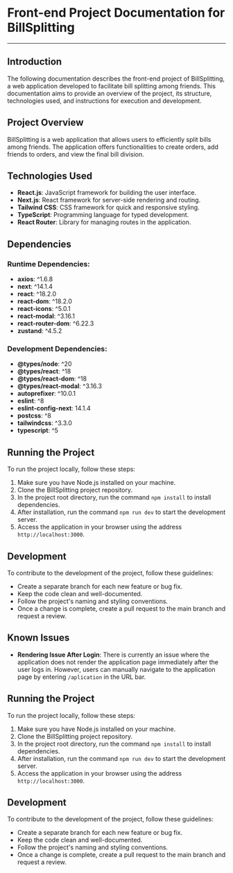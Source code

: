 # Front-end Project Documentation for BillSplitting

---

## Introduction

The following documentation describes the front-end project of BillSplitting, a web application developed to facilitate bill splitting among friends. This documentation aims to provide an overview of the project, its structure, technologies used, and instructions for execution and development.

## Project Overview

BillSplitting is a web application that allows users to efficiently split bills among friends. The application offers functionalities to create orders, add friends to orders, and view the final bill division.

## Technologies Used

- **React.js**: JavaScript framework for building the user interface.
- **Next.js**: React framework for server-side rendering and routing.
- **Tailwind CSS**: CSS framework for quick and responsive styling.
- **TypeScript**: Programming language for typed development.
- **React Router**: Library for managing routes in the application.

  
## Dependencies

### Runtime Dependencies:

- **axios**: ^1.6.8
- **next**: ^14.1.4
- **react**: ^18.2.0
- **react-dom**: ^18.2.0
- **react-icons**: ^5.0.1
- **react-modal**: ^3.16.1
- **react-router-dom**: ^6.22.3
- **zustand**: ^4.5.2

### Development Dependencies:

- **@types/node**: ^20
- **@types/react**: ^18
- **@types/react-dom**: ^18
- **@types/react-modal**: ^3.16.3
- **autoprefixer**: ^10.0.1
- **eslint**: ^8
- **eslint-config-next**: 14.1.4
- **postcss**: ^8
- **tailwindcss**: ^3.3.0
- **typescript**: ^5

## Running the Project

To run the project locally, follow these steps:

1. Make sure you have Node.js installed on your machine.
2. Clone the BillSplitting project repository.
3. In the project root directory, run the command `npm install` to install dependencies.
4. After installation, run the command `npm run dev` to start the development server.
5. Access the application in your browser using the address `http://localhost:3000`.

## Development

To contribute to the development of the project, follow these guidelines:

- Create a separate branch for each new feature or bug fix.
- Keep the code clean and well-documented.
- Follow the project's naming and styling conventions.
- Once a change is complete, create a pull request to the main branch and request a review.

## Known Issues

- **Rendering Issue After Login**: There is currently an issue where the application does not render the application page immediately after the user logs in. However, users can manually navigate to the application page by entering `/aplication` in the URL bar.



## Running the Project

To run the project locally, follow these steps:

1. Make sure you have Node.js installed on your machine.
2. Clone the BillSplitting project repository.
3. In the project root directory, run the command `npm install` to install dependencies.
4. After installation, run the command `npm run dev` to start the development server.
5. Access the application in your browser using the address `http://localhost:3000`.

## Development

To contribute to the development of the project, follow these guidelines:

- Create a separate branch for each new feature or bug fix.
- Keep the code clean and well-documented.
- Follow the project's naming and styling conventions.
- Once a change is complete, create a pull request to the main branch and request a review.




